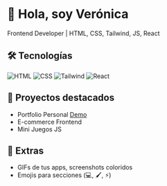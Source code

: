 # 👋 Hola, soy Verónica
Frontend Developer | HTML, CSS, Tailwind, JS, React

## 🛠 Tecnologías
![HTML](https://img.shields.io/badge/HTML-E34F26?style=for-the-badge&logo=html5&logoColor=white)
![CSS](https://img.shields.io/badge/CSS-1572B6?style=for-the-badge&logo=css3&logoColor=white)
![Tailwind](https://img.shields.io/badge/Tailwind-38B2AC?style=for-the-badge&logo=tailwind-css&logoColor=white)
![React](https://img.shields.io/badge/React-61DAFB?style=for-the-badge&logo=react&logoColor=black)

## 🌟 Proyectos destacados
- Portfolio Personal [Demo](https://tudemo.netlify.app)
- E-commerce Frontend
- Mini Juegos JS

## 🎨 Extras
- GIFs de tus apps, screenshots coloridos
- Emojis para secciones (💻, 🖌️, ⚡)


